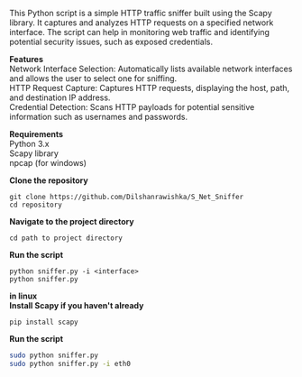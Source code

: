 This Python script is a simple HTTP traffic sniffer built using the Scapy library. It captures and analyzes HTTP requests on a specified network interface. The script can help in monitoring web traffic and identifying potential security issues, such as exposed credentials.

**Features** \
Network Interface Selection: Automatically lists available network interfaces and allows the user to select one for sniffing. \
HTTP Request Capture: Captures HTTP requests, displaying the host, path, and destination IP address. \
Credential Detection: Scans HTTP payloads for potential sensitive information such as usernames and passwords. 

**Requirements** \
Python 3.x \
Scapy library \
npcap (for windows)

**Clone the repository**
```
git clone https://github.com/Dilshanrawishka/S_Net_Sniffer
cd repository
```

**Navigate to the project directory**
```
cd path to project directory
```

**Run the script**
```
python sniffer.py -i <interface>
python sniffer.py
```

**in linux** \
**Install Scapy if you haven't already**
```
pip install scapy
```
**Run the script**
```bash
sudo python sniffer.py
sudo python sniffer.py -i eth0
```
